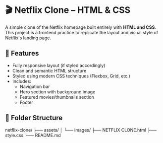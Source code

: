# 🎬 Netflix Clone – HTML & CSS

A simple clone of the Netflix homepage built entirely with **HTML and CSS**.  
This project is a frontend practice to replicate the layout and visual style of Netflix's landing page.

## 🚀 Features

- Fully responsive layout (if styled accordingly)
- Clean and semantic HTML structure
- Styled using modern CSS techniques (Flexbox, Grid, etc.)
- Includes:
  - Navigation bar
  - Hero section with background image
  - Featured movies/thumbnails section
  - Footer

## 📁 Folder Structure
netflix-clone/
├── assets/
│ └── images/
├── NETFLIX CLONE.html
├── style.css
└── README.md

